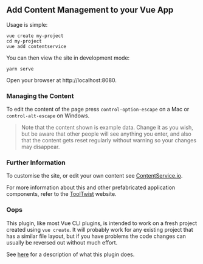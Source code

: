 ## Add Content Management to your Vue App

Usage is simple:

    vue create my-project
    cd my-project
    vue add contentservice
    
You can then view the site in development mode:

    yarn serve

Open your browser at http://localhost:8080.

### Managing the Content
To edit the content of the page press `control-option-escape` on a Mac or `control-alt-escape` on Windows.

> Note that the content shown is example data. Change it as you wish, but be aware that
> other people will see anything you enter, and also that the content gets reset
> regularly without warning so your changes may disappear.

### Further Information
To customise the site, or edit your own content see [ContentService.io](http://contentservice.io).

For more information about this and other prefabricated application components, refer to the [ToolTwist](http://tooltwist.com) website.

### Oops
This plugin, like most Vue CLI plugins, is intended to work on a fresh project created using `vue create`.
It will probably work for any existing project that has a similar file layout,
but if you have problems the code changes can usually be reversed out without much effort.

See [here](https://github.com/tooltwist/vue-cli-plugin-contentservice/wiki/What-this-Plugin-does) for a description of what this plugin does.
